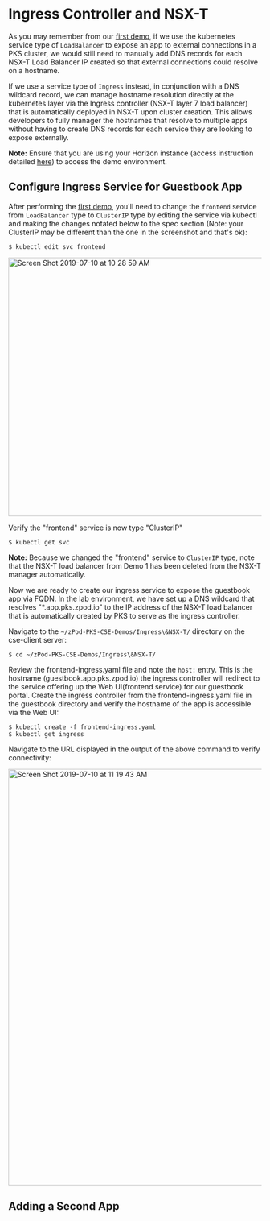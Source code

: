 # Ingress Controller and NSX-T

As you may remember from our [first demo](https://github.com/mann1mal/zPod-PKS-CSE-Demos/blob/master/GuestbookDemo/README.md), if we use the kubernetes service type of `LoadBalancer` to expose an app to external connections in a PKS cluster, we would still need to manually add DNS records for each NSX-T Load Balancer IP created so that external connections could resolve on a hostname. 

If we use a service type of `Ingress` instead, in conjunction with a DNS wildcard record, we can manage hostname resolution directly at the kubernetes layer via the Ingress controller (NSX-T layer 7 load balancer) that is automatically deployed in NSX-T upon cluster creation. This allows developers to fully manager the hostnames that resolve to multiple apps without having to create DNS records for each service they are looking to expose externally.

**Note:** Ensure that you are using your Horizon instance (access instruction detailed [here](https://confluence.eng.vmware.com/display/CPCSA/CSE+zPod+Lab+Access+and+Demo+Scripts)) to access the demo environment.

## Configure Ingress Service for Guestbook App

After performing the [first demo](https://github.com/mann1mal/zPod-PKS-CSE-Demos/blob/master/GuestbookDemo/README.md), you'll need to change the `frontend` service from `LoadBalancer` type to `ClusterIP` type by editing the service via kubectl and making the changes notated below to the spec section (Note: your ClusterIP may be different than the one in the screenshot and that's ok):
~~~
$ kubectl edit svc frontend
~~~

<img width="514" alt="Screen Shot 2019-07-10 at 10 28 59 AM" src="https://user-images.githubusercontent.com/32826912/61248498-2d765580-a721-11e9-8a09-87601e39ac8b.png">

Verify the "frontend" service is now type "ClusterIP"
~~~
$ kubectl get svc
~~~
**Note:** Because we changed the "frontend" service to `ClusterIP` type, note that the NSX-T load balancer from Demo 1 has been deleted from the NSX-T manager automatically.

Now we are ready to create our ingress service to expose the guestbook app via FQDN. In the lab environment, we have set up a DNS wildcard that resolves "*.app.pks.zpod.io" to the IP address of the NSX-T load balancer that is automatically created by PKS to serve as the ingress controller.

Navigate to the `~/zPod-PKS-CSE-Demos/Ingress\&NSX-T/` directory on the cse-client server:
~~~
$ cd ~/zPod-PKS-CSE-Demos/Ingress\&NSX-T/
~~~

Review the frontend-ingress.yaml file and note the `host:` entry. This is the hostname (guestbook.app.pks.zpod.io) the ingress controller will redirect to the service offering up the Web UI(frontend service) for our guestbook portal. Create the ingress controller from the frontend-ingress.yaml file in the guestbook directory and verify the hostname of the app is accessible via the Web UI:
~~~
$ kubectl create -f frontend-ingress.yaml 
$ kubectl get ingress
~~~
Navigate to the URL displayed in the output of the above command to verify connectivity:

<img width="827" alt="Screen Shot 2019-07-10 at 11 19 43 AM" src="https://user-images.githubusercontent.com/32826912/61248575-5f87b780-a721-11e9-870f-9761277a5690.png">

## Adding a Second App
